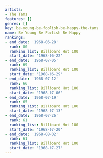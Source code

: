 ```yaml
---
artists:
- The Tams
features: []
genres: []
key: be-young-be-foolish-be-happy-the-tams
name: Be Young Be Foolish Be Happy
rankings:
- end_date: '1968-06-28'
  rank: 80
  ranking_list: Billboard Hot 100
  start_date: '1968-06-22'
- end_date: '1968-07-05'
  rank: 69
  ranking_list: Billboard Hot 100
  start_date: '1968-06-29'
- end_date: '1968-07-12'
  rank: 66
  ranking_list: Billboard Hot 100
  start_date: '1968-07-06'
- end_date: '1968-07-19'
  rank: 65
  ranking_list: Billboard Hot 100
  start_date: '1968-07-13'
- end_date: '1968-07-26'
  rank: 61
  ranking_list: Billboard Hot 100
  start_date: '1968-07-20'
- end_date: '1968-08-02'
  rank: 61
  ranking_list: Billboard Hot 100
  start_date: '1968-07-27'
---
```


